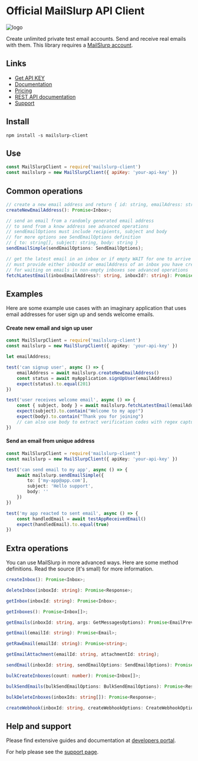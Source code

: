 # Official MailSlurp API Client

![logo](https://www.mailslurp.com/permalink/logo.png)

Create unlimited private test email accounts. Send and receive real emails with them.
This library requires a [MailSlurp account](https://app.mailslurp.com).

## Links
- [Get API KEY](https://app.mailslurp.com)
- [Documentation](https://www.mailslurp.com/developers)
- [Pricing](https://www.mailslurp.com/pricing)
- [REST API documentation](https://docs.mailslurp.com)
- [Support](https://www.mailslurp.com/support)

## Install
`npm install -s mailslurp-client`

## Use
```javascript
const MailSlurpClient = require('mailslurp-client')
const mailslurp = new MailSlurpClient({ apiKey: 'your-api-key' })
```

## Common operations

```typescript
// create a new email address and return { id: string, emailAdress: string }
createNewEmailAddress(): Promise<Inbox>;

// send an email from a randomly generated email address
// to send from a know address see advanced operations
// sendEmailOptions must include recipients, subject and body
// for more options see SendEmailOptions definition
// { to: string[], subject: string, body: string }
sendEmailSimple(sendEmailOptions: SendEmailOptions);

// get the latest email in an inbox or if empty WAIT for one to arrive
// must provide either inboxId or emailAddress of an inbox you have created
// for waiting on emails in non-empty inboxes see advanced operations
fetchLatestEmail(inboxEmailAddress?: string, inboxId?: string): Promise<Email>;
```

## Examples
Here are some example use cases with an imaginary application that uses email addresses
for user sign up and sends welcome emails.

#### Create new email and sign up user
```typescript
const MailSlurpClient = require('mailslurp-client')
const mailslurp = new MailSlurpClient({ apiKey: 'your-api-key' })

let emailAddress;

test('can signup user', async () => {
    emailAddress = await mailslurp.createNewEmailAddress()
    const status = await myApplication.signUpUser(emailAddress)
    expect(status).to.equal(201)
})

test('user receives welcome email', async () => {
    const { subject, body } = await mailslurp.fetchLatestEmail(emailAddress)
    expect(subject).to.contain("Welcome to my app!")
    expect(body).to.contain("Thank you for joining")
    // can also use body to extract verification codes with regex capture
}) 
```

#### Send an email from unique address
```typescript
const MailSlurpClient = require('mailslurp-client')
const mailslurp = new MailSlurpClient({ apiKey: 'your-api-key' })

test('can send email to my app', async () => {
    await mailslurp.sendEmailSimple({ 
        to: ['my-app@app.com'],
        subject: 'Hello support',
        body: '' 
    })
})

test('my app reacted to sent email', async () => {
    const handledEmail = await testAppReceivedEmail()
    expect(handledEmail).to.equal(true)
})
```

## Extra operations
You can use MailSlurp in more advanced ways. Here are some method definitions. Read the source (it's small) for more information.

```typescript
createInbox(): Promise<Inbox>;

deleteInbox(inboxId: string): Promise<Response>;

getInbox(inboxId: string): Promise<Inbox>;

getInboxes(): Promise<Inbox[]>;

getEmails(inboxId: string, args: GetMessagesOptions): Promise<EmailPreview[]>;

getEmail(emailId: string): Promise<Email>;

getRawEmail(emailId: string): Promise<string>;

getEmailAttachment(emailId: string, attachmentId: string);

sendEmail(inboxId: string, sendEmailOptions: SendEmailOptions): Promise<Response>;

bulkCreateInboxes(count: number): Promise<Inbox[]>;

bulkSendEmails(bulkSendEmailOptions: BulkSendEmailOptions): Promise<Response>;

bulkDeleteInboxes(inboxIds: string[]): Promise<Response>;

createWebhook(inboxId: string, createWebhookOptions: CreateWebhookOptions): Promise<Webhook>;
```

## Help and support
Please find extensive guides and documentation at [developers portal](https://www.mailslurp.com/developers). 

For help please see the [support page](https://www.mailslurp.com/support).
